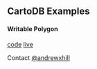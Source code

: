 ## CartoDB Examples

#### Writable Polygon

[code](http://github.com/andrewxhill/cartodb-examples/blob/master/writable/index.html)
[live](http://andrewxhill.github.io/cartodb-examples/writable/index.html)



Contact [@andrewxhill](http://twitter.com/andrewxhill)
